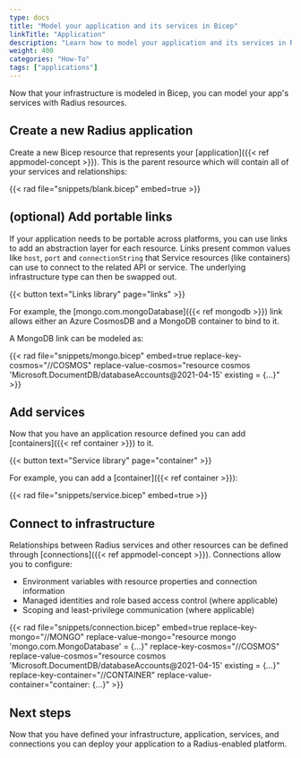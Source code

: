 ```yaml
---
type: docs
title: "Model your application and its services in Bicep"
linkTitle: "Application"
description: "Learn how to model your application and its services in Radius in Bicep"
weight: 400
categories: "How-To"
tags: ["applications"]
---
```


Now that your infrastructure is modeled in Bicep, you can model your app's services with Radius resources.

## Create a new Radius application

Create a new Bicep resource that represents your [application]({{< ref appmodel-concept >}}). This is the parent resource which will contain all of your services and relationships:

{{< rad file="snippets/blank.bicep" embed=true >}}

## (optional) Add portable links

If your application needs to be portable across platforms, you can use links to add an abstraction layer for each resource. Links present common values like `host`, `port` and `connectionString` that Service resources (like containers) can use to connect to the related API or service. The underlying infrastructure type can then be swapped out.

{{< button text="Links library" page="links" >}}

For example, the [mongo.com.mongoDatabase]({{< ref mongodb >}}) link allows either an Azure CosmosDB and a MongoDB container to bind to it.

A MongoDB link can be modeled as:

{{< rad file="snippets/mongo.bicep" embed=true replace-key-cosmos="//COSMOS" replace-value-cosmos="resource cosmos 'Microsoft.DocumentDB/databaseAccounts@2021-04-15' existing = {...}" >}}

## Add services

Now that you have an application resource defined you can add [containers]({{< ref container >}}) to it.

{{< button text="Service library" page="container" >}}

For example, you can add a [container]({{< ref container >}}):

{{< rad file="snippets/service.bicep" embed=true >}}

## Connect to infrastructure

Relationships between Radius services and other resources can be defined through [connections]({{< ref appmodel-concept >}}). Connections allow you to configure:

- Environment variables with resource properties and connection information
- Managed identities and role based access control (where applicable)
- Scoping and least-privilege communication (where applicable)

{{< rad file="snippets/connection.bicep" embed=true replace-key-mongo="//MONGO" replace-value-mongo="resource mongo 'mongo.com.MongoDatabase' = {...}" replace-key-cosmos="//COSMOS" replace-value-cosmos="resource cosmos 'Microsoft.DocumentDB/databaseAccounts@2021-04-15' existing = {...}" replace-key-container="//CONTAINER" replace-value-container="container: {...}" >}}

## Next steps

Now that you have defined your infrastructure, application, services, and connections you can deploy your application to a Radius-enabled platform.   
<!-- ---- TODO: via...  -->
